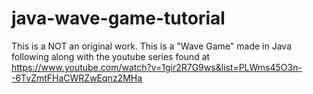 # java-wave-game-tutorial

This is a NOT an original work. This is a "Wave Game" made in Java following along with the youtube series found at https://www.youtube.com/watch?v=1gir2R7G9ws&list=PLWms45O3n--6TvZmtFHaCWRZwEqnz2MHa 
